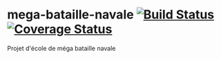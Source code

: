 # mega-bataille-navale  [![Build Status](https://travis-ci.com/AxelJacquot/mega-bataille-navale.svg?branch=Operation_application)](https://travis-ci.com/AxelJacquot/mega-bataille-navale) [![Coverage Status](https://coveralls.io/repos/github/AxelJacquot/mega-bataille-navale/badge.svg?branch=master)](https://coveralls.io/github/AxelJacquot/mega-bataille-navale?branch=Operation_application)

Projet d'école de méga bataille navale
